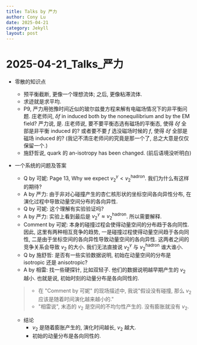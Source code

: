 ```yaml
---
title: Talks by 严力
author: Cony Lu
date: 2025-04-21
category: Jekyll
layout: post
---
```


# 2025-04-21_Talks_严力

- 零散的知识点
  - 预平衡截断, 更像一个理想流体; 之后, 更像粘滞流体.
  - 求迹就是求平均.
  - P9, 严力用弛豫时间近似的玻尔兹曼方程来解有电磁场情况下的非平衡问题. 庄老师问, $\delta f$ in induced both by the nonequilibrium and by the EM field? 严力说, 是. 庄老师说, 要不要平衡态选有磁场的平衡态, 使得 $\delta f$ 全部是非平衡 induced 的? 或者要不要 $f$ 选没磁场时候的 $f$, 使得 $\delta f$ 全部是磁场 induced 的? (我记不清庄老师问的究竟是那一个了, 总之大意是仅仅保留一个.)
  - 施舒哲说, quark 的 an-isotropy has been changed. (前后语境没听明白)
- 一个系统的问题及答案
  - Q by 可妮: Page 13, Why we expect $v_2^\gamma < v_2^{\mathrm{hadron}}$. 我们为什么有这样的期待?
  - A by 严力: 由于非对心碰撞产生的杏仁核形状的坐标空间各向异性分布, 在演化过程中导致动量空间分布的各向异性.
  - Q by 可妮: 这个理解有实验验证吗?
  - A by 严力: 实验上看到最后是 $v_2^{\gamma} \approx v_2^{\mathrm{hadron}}$. 所以需要解释.
  - Comment by 可妮: 本身的碰撞过程会使得动量空间的分布趋于各向同性. 因此, 这里有两种相互竞争的趋势, 一是碰撞过程使得动量空间趋于各向同性, 二是由于坐标空间的各向异性导致动量空间的各向异性. 这两者之间的竞争关系会导致 $v_2$ 的大小. 我们无法直接说 $v_2^{\gamma}$ 与 $v_2^{\mathrm{hadron}}$ 谁大谁小.
  - Q by 施舒哲: 是否有一些实验数据说明, 初始在动量空间的分布是 isotropic 还是 anisotropic?
  - A by 相雷: 找一些硬探针, 比如双轻子. 他们的数据说明越早期产生的 $v_2$ 越小. 也就是说, 初始时刻的动量分布是各向同性的.

  > - 在 "Comment by 可妮" 的现场描述中, 我说"假设没有碰撞, 那么 $v_2$ 应该是随着时间演化越来越小的."
  > - "相雷说", 末态的 $v_2$ 是空间的不均匀性产生的. 没有膨胀就没有 $v_2$.

  - 结论
    - $v_2$ 是随着膨胀产生的, 演化时间越长, $v_2$ 越大.
    - 初始的动量分布是各向同性的.
